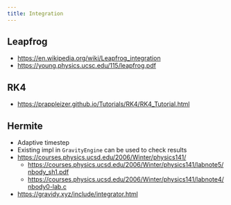 ```yaml
---
title: Integration
---
```


## Leapfrog
 - https://en.wikipedia.org/wiki/Leapfrog_integration
 - https://young.physics.ucsc.edu/115/leapfrog.pdf

## RK4
 - https://prappleizer.github.io/Tutorials/RK4/RK4_Tutorial.html

## Hermite
 - Adaptive timestep
 - Existing impl in `GravityEngine` can be used to check results
 - https://courses.physics.ucsd.edu/2006/Winter/physics141/
	 - https://courses.physics.ucsd.edu/2006/Winter/physics141/labnote5/nbody_sh1.pdf
	 - https://courses.physics.ucsd.edu/2006/Winter/physics141/labnote4/nbody0-lab.c
 - https://gravidy.xyz/include/integrator.html